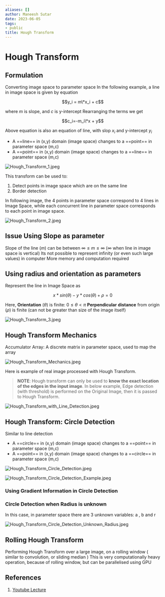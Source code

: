 ```yaml
---
aliases: []
author: Maneesh Sutar
date: 2023-06-05
tags:
- public
title: Hough Transform
---
```


# Hough Transform

## Formulation

Converting image space to parameter space
In the following example, a line in image space is given by equation

$$y_i = m\*x_i + c$$

where $m$ is slope, and $c$ is y-intercept
Rearranging the terms we get

$$c_i=-m_i\*x + y$$

Above equation is also an equation of line, with slop $x_i$ and y-intercept $y_i$

* A ==line== in (x,y) domain (image space) changes to a ==point== in parameter space (m,c)
* A ==point== in (x,y) domain (image space) changes to a ==line== in parameter space (m,c)

![Hough_Transform_1.jpeg](Artifacts/Hough_Transform_1.jpeg)

This transform can be used to:

1. Detect points in image space which are on the same line
1. Border detection

In following image, the 4 points in parameter space correspond to 4 lines in Image Space, while each concurrent line in parameter space corresponds to each point in image space.

![Hough_Transform_2.jpeg](Artifacts/Hough_Transform_2.jpeg)

## Issue Using Slope as parameter

Slope of the line ($m$) can be between $\infty \leq m \leq \infty$ ($\infty$ when line in image space is vertical)
Its not possible to represent infinity (or even such large values) in computer
More memory and computation required

## Using radius and orientation as parameters

Represent the line in Image Space as

$$ x*sin(\theta) - y*cos(\theta) + \rho = 0 $$

Here, **Orientation** ($\theta$) is finite: $0 \leq \theta \lt \pi$
**Perpendicular** **distance** from origin ($\rho$) is finite (can not be greater than size of the image itself)

![Hough_Transform_3.jpeg](Artifacts/Hough_Transform_3.jpeg)

## Hough Transform Mechanics

Accumulator Array: A discrete matrix in parameter space, used to map the array

![Hough_Transform_Mechanics.jpeg](Artifacts/Hough_Transform_Mechanics.jpeg)

Here is example of real image processed with Hough Transform.

 > 
 > **NOTE**: Hough transform can only be used to **know the exact location of the edges in the input image**. In below example, Edge detection (with threshold) is performed on the Original Image, then it is passed to Hough Transform.

![Hough_Transform_with_Line_Detection.jpeg](Artifacts/Hough_Transform_with_Line_Detection.jpeg)

## Hough Transform: Circle Detection

Similar to line detection

* A ==circle== in (x,y) domain (image space) changes to a ==point== in parameter space (m,c)
* A ==point== in (x,y) domain (image space) changes to a ==circle== in parameter space (m,c)

![Hough_Transform_Circle_Detection.jpeg](Artifacts/Hough_Transform_Circle_Detection.jpeg)

![Hough_Transform_Circle_Detection_Example.jpeg](Artifacts/Hough_Transform_Circle_Detection_Example.jpeg)

### Using Gradient Information in Circle Detection

### Circle Detection when Radius is unknown

In this case, in parameter space there are 3 unknown variables: a , b and r

![Hough_Transform_Circle_Detection_Unknown_Radius.jpeg](Artifacts/Hough_Transform_Circle_Detection_Unknown_Radius.jpeg)

## Rolling Hough Transform

Performing Hough Transform over a large image, on a rolling window ( similar to convolution, or sliding median )
This is very computationally heavy operation, because of rolling window, but can be parallelised using GPU

## References

1. [Youtube Lecture](https://youtu.be/XRBc_xkZREg)
